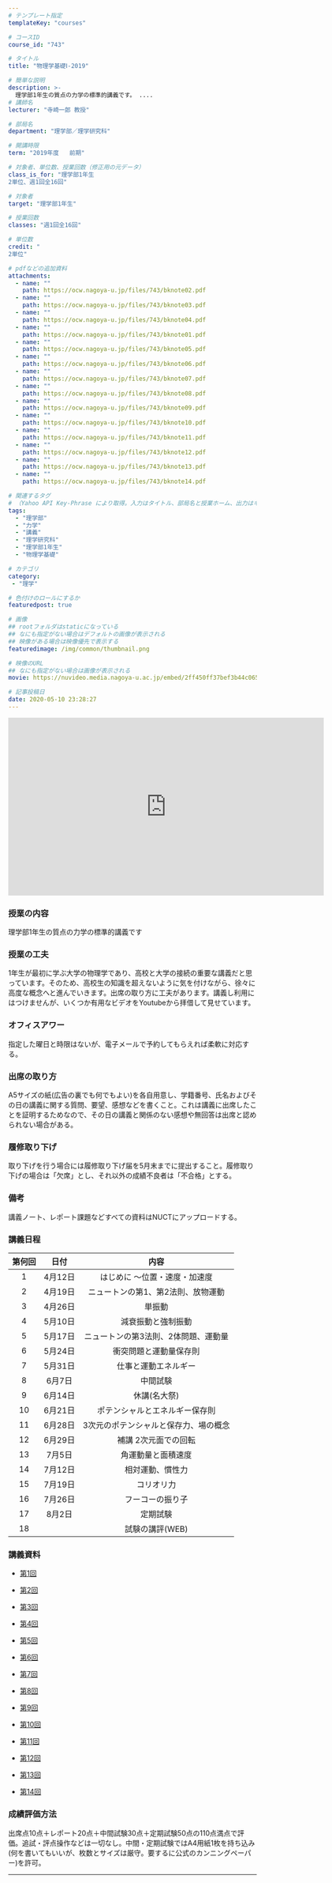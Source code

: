 ```yaml
---
# テンプレート指定
templateKey: "courses"

# コースID
course_id: "743"

# タイトル
title: "物理学基礎Ⅰ-2019"

# 簡単な説明
description: >-
  理学部1年生の質点の力学の標準的講義です。 ....
# 講師名
lecturer: "寺崎一郎 教授"

# 部局名
department: "理学部／理学研究科"

# 開講時限
term: "2019年度	前期"

# 対象者、単位数、授業回数（修正用の元データ）
class_is_for: "理学部1年生
2単位、週1回全16回"

# 対象者
target: "理学部1年生"

# 授業回数
classes: "週1回全16回"

# 単位数
credit: "
2単位"

# pdfなどの追加資料
attachments:
  - name: "" 
    path: https://ocw.nagoya-u.jp/files/743/bknote02.pdf
  - name: "" 
    path: https://ocw.nagoya-u.jp/files/743/bknote03.pdf
  - name: "" 
    path: https://ocw.nagoya-u.jp/files/743/bknote04.pdf
  - name: "" 
    path: https://ocw.nagoya-u.jp/files/743/bknote01.pdf
  - name: "" 
    path: https://ocw.nagoya-u.jp/files/743/bknote05.pdf
  - name: "" 
    path: https://ocw.nagoya-u.jp/files/743/bknote06.pdf
  - name: "" 
    path: https://ocw.nagoya-u.jp/files/743/bknote07.pdf
  - name: "" 
    path: https://ocw.nagoya-u.jp/files/743/bknote08.pdf
  - name: "" 
    path: https://ocw.nagoya-u.jp/files/743/bknote09.pdf
  - name: "" 
    path: https://ocw.nagoya-u.jp/files/743/bknote10.pdf
  - name: "" 
    path: https://ocw.nagoya-u.jp/files/743/bknote11.pdf
  - name: "" 
    path: https://ocw.nagoya-u.jp/files/743/bknote12.pdf
  - name: "" 
    path: https://ocw.nagoya-u.jp/files/743/bknote13.pdf
  - name: "" 
    path: https://ocw.nagoya-u.jp/files/743/bknote14.pdf

# 関連するタグ
# （Yahoo API Key-Phrase により取得。入力はタイトル、部局名と授業ホーム、出力はキーフレーズ（tags））
tags:
  - "理学部"
  - "力学"
  - "講義"
  - "理学研究科"
  - "理学部1年生"
  - "物理学基礎"

# カテゴリ
category:
 - "理学"

# 色付けのロールにするか
featuredpost: true

# 画像
## rootフォルダはstaticになっている
## なにも指定がない場合はデフォルトの画像が表示される
## 映像がある場合は映像優先で表示する
featuredimage: /img/common/thumbnail.png

# 映像のURL
## なにも指定がない場合は画像が表示される
movie: https://nuvideo.media.nagoya-u.ac.jp/embed/2ff450ff37bef3b44c065f8c1aaee14ff66cd789

# 記事投稿日
date: 2020-05-10 23:28:27
---
```


<iframe src="https://nuvideo.media.nagoya-u.ac.jp/embed/2ff450ff37bef3b44c065f8c1aaee14ff66cd789/autostart/true/caption/true" width="640" height="360" frameborder="0" allowfullscreen></iframe> 

### 授業の内容

理学部1年生の質点の力学の標準的講義です

### 授業の工夫

1年生が最初に学ぶ大学の物理学であり、高校と大学の接続の重要な講義だと思っています。そのため、高校生の知識を超えないように気を付けながら、徐々に高度な概念へと進んでいきます。出席の取り方に工夫があります。講義し利用にはつけませんが、いくつか有用なビデオをYoutubeから拝借して見せています。








### オフィスアワー

指定した曜日と時限はないが、電子メールで予約してもらえれば柔軟に対応する。

### 出席の取り方

A5サイズの紙(広告の裏でも何でもよい)を各自用意し、学籍番号、氏名およびその日の講義に関する質問、要望、感想などを書くこと。これは講義に出席したことを証明するためなので、その日の講義と関係のない感想や無回答は出席と認められない場合がある。

### 履修取り下げ

取り下げを行う場合には履修取り下げ届を5月末までに提出すること。履修取り下げの場合は「欠席」とし、それ以外の成績不良者は「不合格」とする。

### 備考

講義ノート、レポート課題などすべての資料はNUCTにアップロードする。


### 講義日程
| 第何回 | 日付 | 内容 |
|:----:|:-----:|:--------:|
| 1 | 4月12日 | はじめに ～位置・速度・加速度 |
| 2 | 4月19日 | ニュートンの第1、第2法則、放物運動|
| 3 | 4月26日| 単振動 |
| 4 | 5月10日 | 減衰振動と強制振動 |
| 5 | 5月17日 | ニュートンの第3法則、2体問題、運動量 |
| 6 | 5月24日 | 衝突問題と運動量保存則 |
| 7 | 5月31日 | 仕事と運動エネルギー |
| 8 | 6月7日 | 中間試験 |
| 9 | 6月14日 | 休講(名大祭) |
| 10 | 6月21日 | ポテンシャルとエネルギー保存則 |
| 11 | 6月28日 | 3次元のポテンシャルと保存力、場の概念 |
| 12 | 6月29日 | 補講 2次元面での回転 |
| 13 | 7月5日 | 角運動量と面積速度 |
| 14 | 7月12日 | 相対運動、慣性力 |
| 15 | 7月19日 | コリオリ力 |
| 16 | 7月26日 | フーコーの振り子 |
| 17 | 8月2日 | 定期試験 |
| 18 || 試験の講評(WEB) |






### 講義資料

* [第1回](https://ocw.nagoya-u.jp/files/743/bknote01.pdf) 

* [第2回 ](https://ocw.nagoya-u.jp/files/743/bknote02.pdf) 

* [第3回](https://ocw.nagoya-u.jp/files/743/bknote03.pdf) 

* [第4回](https://ocw.nagoya-u.jp/files/743/bknote04.pdf) 

* [第5回](https://ocw.nagoya-u.jp/files/743/bknote05.pdf) 

* [第6回](https://ocw.nagoya-u.jp/files/743/bknote06.pdf) 

* [第7回](https://ocw.nagoya-u.jp/files/743/bknote07.pdf) 

* [第8回](https://ocw.nagoya-u.jp/files/743/bknote08.pdf) 

* [第9回](https://ocw.nagoya-u.jp/files/743/bknote09.pdf) 

* [第10回](https://ocw.nagoya-u.jp/files/743/bknote10.pdf) 

* [第11回](https://ocw.nagoya-u.jp/files/743/bknote11.pdf) 

* [第12回](https://ocw.nagoya-u.jp/files/743/bknote12.pdf) 

* [第13回](https://ocw.nagoya-u.jp/files/743/bknote13.pdf) 

* [第14回](https://ocw.nagoya-u.jp/files/743/bknote14.pdf) 





### 成績評価方法

出席点10点＋レポート20点＋中間試験30点＋定期試験50点の110点満点で評価。追試・評点操作などは一切なし。中間・定期試験ではA4用紙1枚を持ち込み(何を書いてもいいが、枚数とサイズは厳守。要するに公式のカンニングペーパー)を許可。





-----